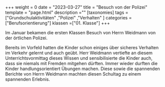 +++
weight = 0
date = "2023-03-27"
title = "Besuch von der Polizei"
template = "page.html"
description =""
[taxonomies]
tags = ["Grundschulaktivitäten" ,"Polizei" ,"Verhalten" ]
categories = ["Berufsorientierung"]
klassen =["01. Klasse"]
+++

Im Januar bekamen die ersten Klassen Besuch von Herrn Weidmann von der örtlichen Polizei.

<!-- more -->

Bereits im Vorfeld hatten die Kinder schon einiges über sicheres Verhalten im Verkehr gelernt und auch geübt. Herr Weidmann vertiefte an diesem Unterrichtsvormittag dieses Wissen und sensibilisierte die Kinder auch, dass sie niemals mit Fremden mitgehen dürften. Immer wieder durften die Kinder handlungsorientiert Übungen machen. Diese sowie die spannenden Berichte von Herrn Weidmann machten diesen Schultag zu einem spannenden Erlebnis.